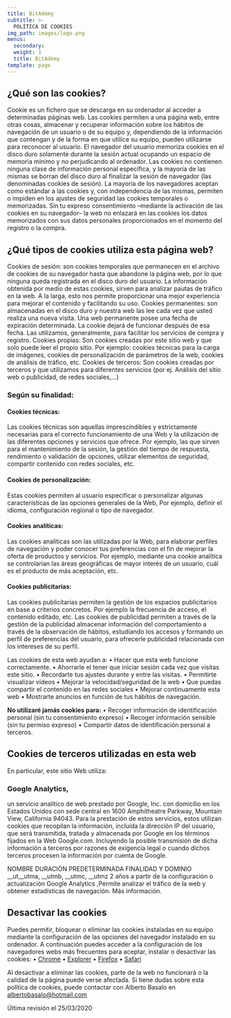 ```yaml
---
title: BitAdemy
subtitle: >-
  POLÍTICA DE COOKIES
img_path: images/logo.png
menus:
  secondary:
  weight: 1
  title: BitAdemy
template: page
---
```



## ¿Qué son las cookies?
Cookie es un fichero que se descarga en su ordenador al acceder a determinadas páginas web. Las cookies permiten a una página web, entre otras cosas, almacenar y recuperar información sobre los hábitos de navegación de un usuario o de su equipo y, dependiendo de la información que contengan y de la forma en que utilice su equipo, pueden utilizarse para reconocer al usuario.
El navegador del usuario memoriza cookies en el disco duro solamente durante la sesión actual ocupando un espacio de memoria mínimo y no perjudicando al ordenador. Las cookies no contienen ninguna clase de información personal específica, y la mayoría de las mismas se borran del disco duro al finalizar la sesión de navegador (las denominadas cookies de sesión).
La mayoría de los navegadores aceptan como estándar a las cookies y, con independencia de las mismas, permiten o impiden en los ajustes de seguridad las cookies temporales o memorizadas.
Sin tu expreso consentimiento –mediante la activación de las cookies en su navegador– la web no enlazará en las cookies los datos memorizados con sus datos personales proporcionados en el momento del registro o la compra.


## ¿Qué tipos de cookies utiliza esta página web?
Cookies de sesión: son cookies temporales que permanecen en el archivo de cookies de su navegador hasta que abandone la página web, por lo que ninguna queda registrada en el disco duro del usuario. La información obtenida por medio de estas cookies, sirven para analizar pautas de tráfico en la web. A la larga, esto nos permite proporcionar una mejor experiencia para mejorar el contenido y facilitando su uso.
Cookies permanentes: son almacenadas en el disco duro y nuestra web las lee cada vez que usted realiza una nueva visita. Una web permanente posee una fecha de expiración determinada. La cookie dejará de funcionar después de esa fecha. Las utilizamos, generalmente, para facilitar los servicios de compra y registro.
Cookies propias: Son cookies creadas por este sitio web y que solo puede leer el propio sitio. Por ejemplo: cookies técnicas para la carga de imágenes, cookies de personalización de parámetros de la web, cookies de análisis de tráfico, etc.
Cookies de terceros: Son cookies creadas por terceros y que utilizamos para diferentes servicios (por ej. Análisis del sitio web o publicidad, de redes sociales,…)

### Según su finalidad:
#### Cookies técnicas:
Las cookies técnicas son aquellas imprescindibles y estrictamente necesarias para el correcto funcionamiento de una Web y la utilización de las diferentes opciones y servicios que ofrece. Por ejemplo, las que sirven para el mantenimiento de la sesión, la gestión del tiempo de respuesta, rendimiento o validación de opciones, utilizar elementos de seguridad, compartir contenido con redes sociales, etc.
#### Cookies de personalización:
Estas cookies permiten al usuario especificar o personalizar algunas características de las opciones generales de la Web, Por ejemplo, definir el idioma, configuración regional o tipo de navegador.
#### Cookies analíticas:
Las cookies analíticas son las utilizadas por la Web, para elaborar perfiles de navegación y poder conocer tus preferencias con el fin de mejorar la oferta de productos y servicios. Por ejemplo, mediante una cookie analítica se controlarían las áreas geográficas de mayor interés de un usuario, cuál es el producto de más aceptación, etc.
#### Cookies publicitarias:
Las cookies publicitarias permiten la gestión de los espacios publicitarios en base a criterios concretos. Por ejemplo la frecuencia de acceso, el contenido editado, etc. Las cookies de publicidad permiten a través de la gestión de la publicidad almacenar información del comportamiento a través de la observación de hábitos, estudiando los accesos y formando un perfil de preferencias del usuario, para ofrecerle publicidad relacionada con los intereses de su perfil.

Las cookies de esta web ayudan a:
•	Hacer que esta web funcione correctamente.
•	Ahorrarle el tener que iniciar sesión cada vez que visitas este sitio.
•	Recordarte tus ajustes durante y entre las visitas.
•	Permitirte visualizar vídeos
•	Mejorar la velocidad/seguridad de la web
•	Que puedas compartir el contenido en las redes sociales
•	Mejorar continuamente esta web
•	Mostrarte anuncios en función de tus hábitos de navegación.

**No utilizaré jamás cookies para:**
•	Recoger información de identificación personal (sin tu consentimiento expreso)
•	Recoger información sensible (sin tu permiso expreso)
•	Compartir datos de identificación personal a terceros.


## Cookies de terceros utilizadas en esta web
En particular, este sitio Web utiliza:

### Google Analytics,
un servicio analítico de web prestado por Google, Inc. con domicilio en los Estados Unidos con sede central en 1600 Amphitheatre Parkway, Mountain View, California 94043.  Para la prestación de estos servicios, estos utilizan cookies que recopilan la información, incluida la dirección IP del usuario, que será transmitida, tratada y almacenada por Google en los términos fijados en la Web Google.com. Incluyendo la posible transmisión de dicha información a terceros por razones de exigencia legal o cuando dichos terceros procesen la información por cuenta de Google.

NOMBRE	DURACIÓN PREDETERMINADA	FINALIDAD Y DOMINIO
__ut__utma, __utmb, __utmc, __utmz	2 años a partir de la configuración o actualización	Google Analytics ,Permite analizar el tráfico de la web y obtener estadísticas de navegación. Más información.




## Desactivar las cookies
Puedes permitir, bloquear o eliminar las cookies instaladas en su equipo mediante la configuración de las opciones del navegador instalado en su ordenador.
A continuación puedes acceder a la configuración de los navegadores webs más frecuentes para aceptar, instalar o desactivar las cookies:
•	[Chrome](https://support.google.com/chrome/answer/95647?hl=es)
•	[Explorer](https://support.microsoft.com/es-es/hub/4338813/windows-help?os=windows-10)
•	[Firefox](https://support.mozilla.org/es/kb/habilitar-y-deshabilitar-cookies-sitios-web-rastrear-preferencias?redirectlocale=es&redirectslug=habilitar-y-deshabilitar-cookies-que-los-sitios-we)
•	[Safari](https://support.apple.com/es-es/guide/safari/sfri11471/mac)

Al desactivar a eliminar las cookies, parte de la web no funcionará o la calidad de la página puede verse afectada.
Si tiene dudas sobre esta política de cookies, puede contactar con Alberto Basalo en albertobasalo@hotmail.com


Última revisión el 25/03/2020
